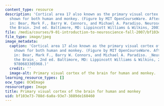 ```yaml
---
content_type: resource
description: 'Cortical area 17 also known as the primary visual cortex of the brain
  shown for both human and monkey. (Figure by MIT OpenCourseWare. After figure 10.12
  in: Bear, Mark F., Barry W. Connors, and Michael A. Paradiso. Neuroscience: Exploring
  the Brain. 2nd ed. Baltimore, MD: Lippincott Williams & Wilkins, 2001. ISBN: 9780683305968.)'
file: /media/courses/9-01-introduction-to-neuroscience-fall-2007/bf103e73788d6a0a93e73889de160460_9-01f07-th.jpg
file_type: image/jpeg
image_metadata:
  caption: 'Cortical area 17 also known as the primary visual cortex of the brain
    shown for both human and monkey. (Figure by MIT OpenCourseWare. After figure 10.12
    in: Bear, Mark F., Barry W. Connors, and Michael A. Paradiso. _Neuroscience: Exploring
    the Brain_. 2nd ed. Baltimore, MD: Lippincott Williams & Wilkins, 2001. ISBN:
    9780683305968.)'
  credit: ''
  image-alt: Primary visual cortex of the brain for human and monkey.
learning_resource_types: []
ocw_type: OCWImage
resourcetype: Image
title: Primary visual cortex of the brain for human and monkey
uid: bf103e73-788d-6a0a-93e7-3889de160460
---
```

